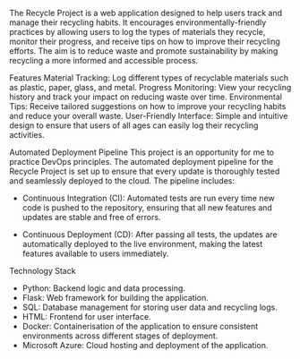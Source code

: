 The Recycle Project is a web application designed to help users track and manage their recycling habits. 
It encourages environmentally-friendly practices by allowing users to log the types of materials they recycle, 
monitor their progress, and receive tips on how to improve their recycling efforts. The aim is to reduce waste 
and promote sustainability by making recycling a more informed and accessible process.

Features
Material Tracking: Log different types of recyclable materials such as plastic, paper, glass, and metal.
Progress Monitoring: View your recycling history and track your impact on reducing waste over time.
Environmental Tips: Receive tailored suggestions on how to improve your recycling habits and reduce your overall waste.
User-Friendly Interface: Simple and intuitive design to ensure that users of all ages can easily log their recycling activities.

Automated Deployment Pipeline
This project is an opportunity for me to practice DevOps principles. 
The automated deployment pipeline for the Recycle Project is set up to ensure that every update is thoroughly tested 
and seamlessly deployed to the cloud. The pipeline includes:

- Continuous Integration (CI): Automated tests are run every time new code is pushed to the repository,
  ensuring that all new features and updates are stable and free of errors.

- Continuous Deployment (CD): After passing all tests, the updates are automatically deployed to the live environment,
  making the latest features available to users immediately.

Technology Stack
- Python: Backend logic and data processing.
- Flask: Web framework for building the application.
- SQL: Database management for storing user data and recycling logs.
- HTML: Frontend for user interface.
- Docker: Containerisation of the application to ensure consistent environments across different stages of deployment.
- Microsoft Azure: Cloud hosting and deployment of the application.
